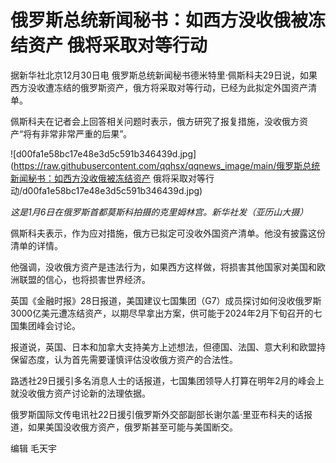 # 俄罗斯总统新闻秘书：如西方没收俄被冻结资产 俄将采取对等行动

据新华社北京12月30日电 俄罗斯总统新闻秘书德米特里·佩斯科夫29日说，如果西方没收遭冻结的俄罗斯资产，俄方将采取对等行动，已经为此拟定外国资产清单。

佩斯科夫在记者会上回答相关问题时表示，俄方研究了报复措施，没收俄方资产“将有非常非常严重的后果”。

![d00fa1e58bc17e48e3d5c591b346439d.jpg](https://raw.githubusercontent.com/qqhsx/qqnews_image/main/俄罗斯总统新闻秘书：如西方没收俄被冻结资产 俄将采取对等行动/d00fa1e58bc17e48e3d5c591b346439d.jpg)

_这是1月6日在俄罗斯首都莫斯科拍摄的克里姆林宫。新华社发（亚历山大摄）_

佩斯科夫表示，作为应对措施，俄方已拟定可没收外国资产清单。他没有披露这份清单的详情。

他强调，没收俄方资产是违法行为，如果西方这样做，将损害其他国家对美国和欧洲联盟的信心，也将损害世界经济。

英国《金融时报》28日报道，美国建议七国集团（G7）成员探讨如何没收俄罗斯3000亿美元遭冻结资产，以期尽早拿出方案，供可能于2024年2月下旬召开的七国集团峰会讨论。

报道说，英国、日本和加拿大支持美方上述想法，但德国、法国、意大利和欧盟持保留态度，认为首先需要谨慎评估没收俄方资产的合法性。

路透社29日援引多名消息人士的话报道，七国集团领导人打算在明年2月的峰会上就没收俄方资产讨论新的法理依据。

俄罗斯国际文传电讯社22日援引俄罗斯外交部副部长谢尔盖·里亚布科夫的话报道，如果美国没收俄方资产，俄罗斯甚至可能与美国断交。

编辑 毛天宇

